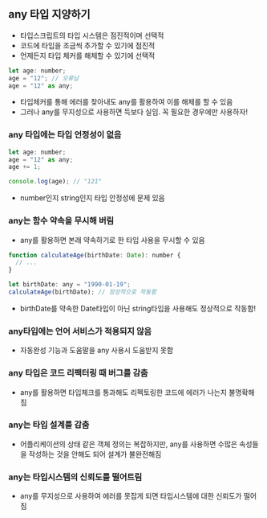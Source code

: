 ## any 타입 지양하기

- 타입스크립트의 타입 시스템은 점진적이며 선택적
- 코드에 타입을 조금씩 추가할 수 있기에 점진적
- 언제든지 타입 체커를 해체할 수 있기에 선택적

```javascript
let age: number;
age = "12"; // 오류남
age = "12" as any;
```

- 타입체커를 통해 에러를 찾아내도 any를 활용하여 이를 해체를 할 수 있음
- 그러나 any를 무지성으로 사용하면 득보다 실임. 꼭 필요한 경우에만 사용하자!

### any 타입에는 타입 언정성이 없음

```javascript
let age: number;
age = "12" as any;
age += 1;

console.log(age); // "121"
```

- number인지 string인지 타입 안정성에 문제 있음

### any는 함수 약속을 무시해 버림

- any를 활용하면 본래 약속하기로 한 타입 사용을 무시할 수 있음

```javascript
function calculateAge(birthDate: Date): number {
  // ...
}

let birthDate: any = "1990-01-19";
calculateAge(birthDate); // 정상적으로 작동함
```

- birthDate를 약속한 Date타입이 아닌 string타입을 사용해도 정상적으로 작동함!

### any타입에는 언어 서비스가 적용되지 않음

- 자동완성 기능과 도움말을 any 사용시 도움받지 못함

### any 타입은 코드 리팩터링 때 버그를 감춤

- any를 활용하면 타입체크를 통과해도 리펙토링한 코드에 에러가 나는지 불명확해짐

### any는 타입 설계를 감춤

- 어플리케이션의 상태 같은 객체 정의는 복잡하지만, any를 사용하면 수많은 속성들을 작성하는 것을 안해도 되어 설계가 불완전해짐

### any는 타입시스템의 신뢰도를 떨어트림

- any를 무지성으로 사용하여 에러를 못잡게 되면 타입시스템에 대한 신뢰도가 떨어짐
